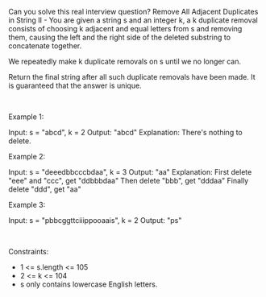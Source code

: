 Can you solve this real interview question? Remove All Adjacent Duplicates in String II - You are given a string s and an integer k, a k duplicate removal consists of choosing k adjacent and equal letters from s and removing them, causing the left and the right side of the deleted substring to concatenate together.

We repeatedly make k duplicate removals on s until we no longer can.

Return the final string after all such duplicate removals have been made. It is guaranteed that the answer is unique.

 

Example 1:


Input: s = "abcd", k = 2
Output: "abcd"
Explanation: There's nothing to delete.

Example 2:


Input: s = "deeedbbcccbdaa", k = 3
Output: "aa"
Explanation: 
First delete "eee" and "ccc", get "ddbbbdaa"
Then delete "bbb", get "dddaa"
Finally delete "ddd", get "aa"

Example 3:


Input: s = "pbbcggttciiippooaais", k = 2
Output: "ps"


 

Constraints:

 * 1 <= s.length <= 105
 * 2 <= k <= 104
 * s only contains lowercase English letters.
